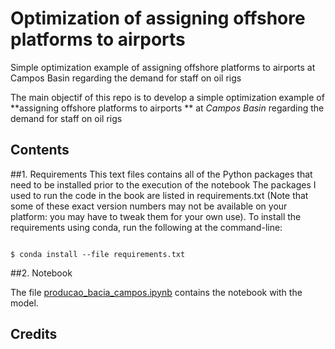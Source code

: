 # Optimization of assigning offshore platforms to airports

Simple optimization example of assigning offshore platforms to airports at Campos Basin regarding the demand for staff on oil rigs


The main objectif of this repo is to develop a simple optimization example of **assigning offshore platforms to airports ** at *Campos Basin* regarding the demand for staff on oil rigs

## Contents

##1. Requirements
This text files contains all of the Python packages that need to be installed prior to the execution of the notebook
The packages I used to run the code in the book are listed in requirements.txt (Note that some of these exact version numbers may not be available on your platform: you may have to tweak them for your own use). To install the requirements using conda, run the following at the command-line:

```
 
$ conda install --file requirements.txt

```

##2. Notebook

The file [producao_bacia_campos.ipynb](https://github.com/piagaarcia/otimizacao-petroleo-offshore/blob/main/producao_bacia_campos.ipynb) contains the notebook with the model.


## Credits

## 


